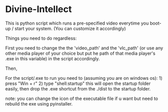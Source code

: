 # Divine-Intellect

This is python script which runs a pre-specified video everytime you boot-up / start your system. (You can customize it accordingly)

Things you need to do regardless:

First you need to change the the 'video_path' and the 'vlc_path' (or use any other media player of your choice but put he path of that media player's .exe in this variable) in the script accordingly. 

Then,

  For the script/.exe to run you need to (assuming you are on windows os):
    1) press "Win + r"
    2) type "shell:startup"
  this will open the startup folder easily,
  then drop the .exe shortcut from the ./dist to the startup folder.


note: you can change the icon of the executable file if u want but need to rebuild the exe using pyinstaller.
